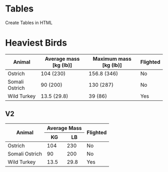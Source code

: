 # Tables
Create Tables in HTML
<!DOCTYPE html>
<html lang="en">
<head>
    <meta charset="UTF-8">
    <meta http-equiv="X-UA-Compatible" content="IE=edge">
    <meta name="viewport" content="width=device-width, initial-scale=1.0">
    <title>Document</title>
</head>
<body>
    <h1>Heaviest Birds</h1>
    <table>
        <thead>
            <tr>
                <th>Animal</th>
                <th>Average mass
                    [kg (lb)]</th>
                <th>Maximum mass
                    [kg (lb)]
                </th>
                <th>Flighted</th>
            </tr>
        </thead>
        <tbody>
            <tr>
                <td>Ostrich</td>
                <td>104 (230)</td>
                <td>156.8 (346)</td>
                <td>No</td>
            </tr>
            <tr>
                <td>Somali Ostrich</td>
                <td>90 (200)</td>
                <td>130 (287)</td>
                <td>No</td>
            </tr>
            <tr>
                <td>Wild Turkey</td>
                <td>13.5 (29.8)</td>
                <td>39 (86)</td>
                <td>Yes</td>
            </tr>
        </tbody>
    </table>
    <h2>V2</h2>
    <table>
        <thead>
            <tr>
                <th rowspan="2">Animal</th>
                <th colspan="2">Average Mass</th>
                <th rowspan="2">Flighted</th>
            </tr>
            <tr>
                <th>KG</th>
                <th>LB</th>
            </tr>
        </thead>
        <tbody>
            <tr>
                <td>Ostrich</td>
                <td>104</td>
                <td>230</td>
                <td>No</td>
            </tr>
            <tr>
                <td>Somali Ostrich</td>
                <td>90</td>
                <td>200</td>
                <td>No</td>
            </tr>
            <tr>
                <td>Wild Turkey</td>
                <td>13.5</td>
                <td>29.8</td>
                <td>Yes</td>
            </tr>
        </tbody>
    </table>
</body>
</html>
